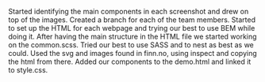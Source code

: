 Started identifying the main components in each screenshot and drew on top of the images.
Created a branch for each of the team members.
Started to set up the HTML for each webpage and trying our best to use BEM while doing it.
After having the main structure in the HTML file we started working on the common.scss.
Tried our best to use SASS and to nest as best as we could.
Used the svg and images found in finn.no, using inspect and copying the html from there.
Added our components to the demo.html and linked it to style.css.
